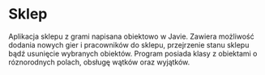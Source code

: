 # Sklep

Aplikacja sklepu z grami napisana obiektowo w Javie.
Zawiera możliwość dodania nowych gier i pracowników do sklepu, przejrzenie stanu sklepu bądź usunięcie wybranych obiektów.
Program posiada klasy z obiektami o róznorodnych polach, obsługę wątków oraz wyjątków.
